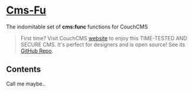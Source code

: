 # [Cms-Fu](https://github.com/trendoman/Cms-Fu)
 The indomitable set of **cms:func** functions for CouchCMS

> First time? Visit CouchCMS [website](https://www.couchcms.com/) to enjoy this TIME-TESTED AND SECURE CMS. It's perfect for designers and is open source! See its [GitHub Repo](https://github.com/CouchCMS/CouchCMS).

## Contents

Call me maybe..

